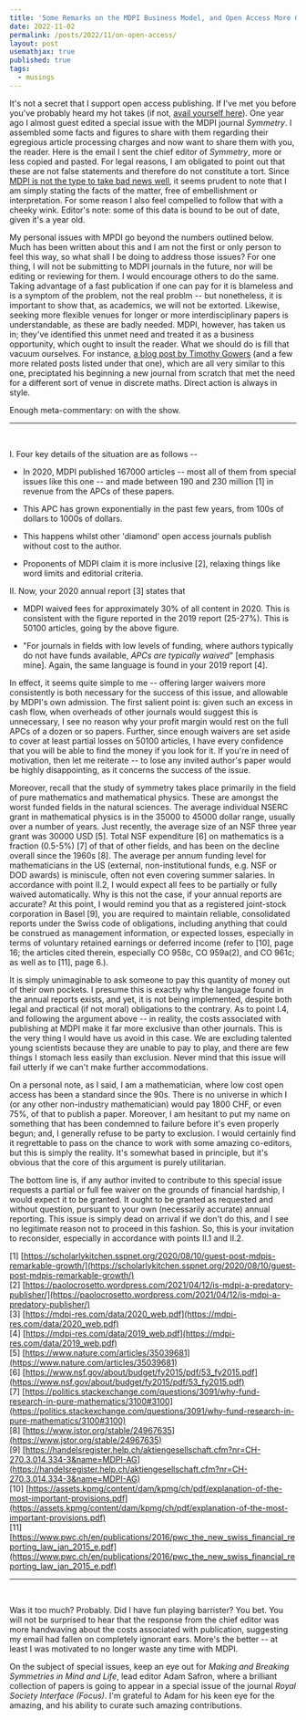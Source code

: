 ```yaml
---
title: 'Some Remarks on the MDPI Business Model, and Open Access More Generally'
date: 2022-11-02
permalink: /posts/2022/11/on-open-access/
layout: post
usemathjax: true
published: true
tags:
  - musings
---
```


It's not a secret that I support open access publishing. If I've met you before you've probably heard my hot takes (if not, [avail yourself here](https://darsakthi.github.io/other/)). One year ago I almost guest edited a special issue with the MDPI journal _Symmetry_. I assembled some facts and figures to share with them regarding their egregious article processing charges and now want to share them with you, the reader. Here is the email I sent the chief editor of _Symmetry_, more or less copied and pasted. For legal reasons, I am obligated to point out that these are not false statements and therefore do not constitute a tort. Since [MDPI is not the type to take bad news well](https://www.chronicle.com/article/publisher-threatens-to-sue-blogger-for-1-billion/), it seems prudent to note that I am simply stating the facts of the matter, free of embellishment or interpretation. For some reason I also feel compelled to follow that with a cheeky wink. Editor's note: some of this data is bound to be out of date, given it's a year old. 

My personal issues with MPDI go beyond the numbers outlined below. Much has been written about this and I am not the first or only person to feel this way, so what shall I be doing to address those issues? For one thing, I will not be submitting to MDPI journals in the future, nor will be editing or reviewing for them. I would encourage others to do the same. Taking advantage of a fast publication if one can pay for it is blameless and is a symptom of the problem, not the real problm -- but nonetheless, it is important to show that, as academics, we will not be extorted. Likewise, seeking more flexible venues for longer or more interdisciplinary papers is understandable, as these are badly needed. MDPI, however, has taken us in; they've identified this unmet need and treated it as a business opportunity, which ought to insult the reader. What we should do is fill that vacuum ourselves. For instance, [a blog post by Timothy Gowers](https://gowers.wordpress.com/2012/01/21/elsevier-my-part-in-its-downfall/) (and a few more related posts listed under that one), which are all very similar to this one, preciptated his beginning a new journal from scratch that met the need for a different sort of venue in discrete maths. Direct action is always in style. 

Enough meta-commentary: on with the show.

---        

&nbsp;

I. Four key details of the situation are as follows --

- In 2020, MDPI published 167000 articles -- most all of them from special issues like this one -- and made between 190 and 230 million [1] in revenue from the APCs of these papers.

- This APC has grown exponentially in the past few years, from 100s of dollars to 1000s of dollars.

- This happens whilst other 'diamond' open access journals publish without cost to the author.

- Proponents of MDPI claim it is more inclusive [2], relaxing things like word limits and editorial criteria.

II. Now, your 2020 annual report [3] states that 

- MDPI waived fees for approximately 30% of all content in 2020. This is consistent with the figure reported in the 2019 report (25-27%). This is 50100 articles, going by the above figure.

- "For journals in fields with low levels of funding, where authors typically do not have funds available, _APCs are typically waived_" [emphasis mine]. Again, the same language is found in your 2019 report [4].

In effect, it seems quite simple to me -- offering larger waivers more consistently is both necessary for the success of this issue, and allowable by MDPI's own admission. The first salient point is: given such an excess in cash flow, when overheads of other journals would suggest this is unnecessary, I see no reason why your profit margin would rest on the full APCs of a dozen or so papers. Further, since enough waivers are set aside to cover at least partial losses on 50100 articles, I have every confidence that you will be able to find the money if you look for it. If you're in need of motivation, then let me reiterate -- to lose any invited author's paper would be highly disappointing, as it concerns the success of the issue. 

Moreover, recall that the study of symmetry takes place primarily in the field of pure mathematics and mathematical physics. These are amongst the worst funded fields in the natural sciences. The average individual NSERC grant in mathematical physics is in the 35000 to 45000 dollar range, usually over a number of years. Just recently, the average size of an NSF three year grant was 30000 USD [5]. Total NSF expenditure [6] on mathematics is a fraction (0.5-5%) [7] of that of other fields, and has been on the decline overall since the 1960s [8]. The average per annum funding level for mathematicians in the US (external, non-institutional funds, e.g. NSF or DOD awards) is miniscule, often not even covering summer salaries. In accordance with point II.2, I would expect all fees to be partially or fully waived automatically. Why is this not the case, if your annual reports are accurate? At this point, I would remind you that as a registered joint-stock corporation in Basel [9], you are required to maintain reliable, consolidated reports under the Swiss code of obligations, including anything that could be construed as management information, or expected losses, especially in terms of voluntary retained earnings or deferred income (refer to [10], page 16; the articles cited therein, especially CO 958c, CO 959a(2), and CO 961c; as well as to [11], page 6.).

It is simply unimaginable to ask someone to pay this quantity of money out of their own pockets. I presume this is exactly why the language found in the annual reports exists, and yet, it is not being implemented, despite both legal and practical (if not moral) obligations to the contrary. As to point I.4, and following the argument above -- in reality, the costs associated with publishing at MDPI make it far more exclusive than other journals. This is the very thing I would have us avoid in this case. We are excluding talented young scientists because they are unable to pay to play, and there are few things I stomach less easily than exclusion. Never mind that this issue will fail utterly if we can't make further accommodations. 

On a personal note, as I said, I am a mathematician, where low cost open access has been a standard since the 90s. There is no universe in which I (or any other non-industry mathematician) would pay 1800 CHF, or even 75%, of that to publish a paper. Moreover, I am hesitant to put my name on something that has been condemned to failure before it's even properly begun; and, I generally refuse to be party to exclusion. I would certainly find it regrettable to pass on the chance to work with some amazing co-editors, but this is simply the reality. It's somewhat based in principle, but it's obvious that the core of this argument is purely utilitarian.

The bottom line is, if any author invited to contribute to this special issue requests a partial or full fee waiver on the grounds of financial hardship, I would expect it to be granted. It ought to be granted as requested and without question, pursuant to your own (necessarily accurate) annual reporting. This issue is simply dead on arrival if we don't do this, and I see no legitimate reason not to proceed in this fashion. So, this is your invitation to reconsider, especially in accordance with points II.1 and II.2.

[1] [https://scholarlykitchen.sspnet.org/2020/08/10/guest-post-mdpis-remarkable-growth/](https://scholarlykitchen.sspnet.org/2020/08/10/guest-post-mdpis-remarkable-growth/)        
[2] [https://paolocrosetto.wordpress.com/2021/04/12/is-mdpi-a-predatory-publisher/](https://paolocrosetto.wordpress.com/2021/04/12/is-mdpi-a-predatory-publisher/)      
[3] [https://mdpi-res.com/data/2020_web.pdf](https://mdpi-res.com/data/2020_web.pdf)      
[4] [https://mdpi-res.com/data/2019_web.pdf](https://mdpi-res.com/data/2019_web.pdf)      
[5] [https://www.nature.com/articles/35039681](https://www.nature.com/articles/35039681)      
[6] [https://www.nsf.gov/about/budget/fy2015/pdf/53_fy2015.pdf](https://www.nsf.gov/about/budget/fy2015/pdf/53_fy2015.pdf)      
[7] [https://politics.stackexchange.com/questions/3091/why-fund-research-in-pure-mathematics/3100#3100](https://politics.stackexchange.com/questions/3091/why-fund-research-in-pure-mathematics/3100#3100)      
[8] [https://www.jstor.org/stable/24967635](https://www.jstor.org/stable/24967635)      
[9] [https://handelsregister.help.ch/aktiengesellschaft.cfm?nr=CH-270.3.014.334-3&name=MDPI-AG](https://handelsregister.help.ch/aktiengesellschaft.cfm?nr=CH-270.3.014.334-3&name=MDPI-AG)      
[10] [https://assets.kpmg/content/dam/kpmg/ch/pdf/explanation-of-the-most-important-provisions.pdf](https://assets.kpmg/content/dam/kpmg/ch/pdf/explanation-of-the-most-important-provisions.pdf)      
[11] [https://www.pwc.ch/en/publications/2016/pwc_the_new_swiss_financial_reporting_law_jan_2015_e.pdf](https://www.pwc.ch/en/publications/2016/pwc_the_new_swiss_financial_reporting_law_jan_2015_e.pdf)      

---        

&nbsp;

Was it too much? Probably. Did I have fun playing barrister? You bet. You will not be surprised to hear that the response from the chief editor was more handwaving about the costs associated with publication, suggesting my email had fallen on completely ignorant ears. More's the better -- at least I was motivated to no longer waste any time with MDPI. 

On the subject of special issues, keep an eye out for _Making and Breaking Symmetries in Mind and Life_, lead editor Adam Safron, where a brilliant collection of papers is going to appear in a special issue of the journal _Royal Society Interface (Focus)_. I'm grateful to Adam for his keen eye for the amazing, and his ability to curate such amazing contributions.
